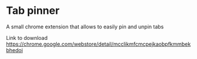 # Tab pinner
A small chrome extension that allows to easily pin and unpin tabs

Link to download
https://chrome.google.com/webstore/detail/mcclikmfcmcpejkaobpfkmmbekbhedoi
